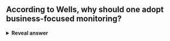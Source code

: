 ## According to Wells, why should one adopt business-focused monitoring?
<details>
<summary><b>Reveal answer</b></summary>
Measuring these few key capabilities show that fundamentally, the system is OK
</details>
